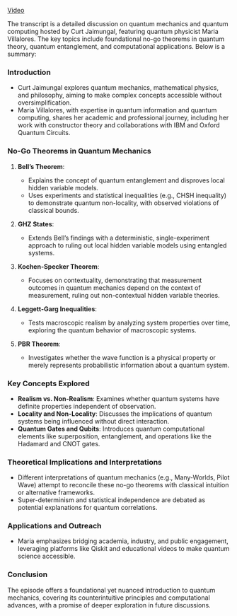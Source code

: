 [Video](https://www.youtube.com/watch?v=Iya6tYN37ow)

The transcript is a detailed discussion on quantum mechanics and quantum computing hosted by Curt Jaimungal, featuring quantum physicist Maria Villalores. The key topics include foundational no-go theorems in quantum theory, quantum entanglement, and computational applications. Below is a summary:

### **Introduction**
- Curt Jaimungal explores quantum mechanics, mathematical physics, and philosophy, aiming to make complex concepts accessible without oversimplification.
- Maria Villalores, with expertise in quantum information and quantum computing, shares her academic and professional journey, including her work with constructor theory and collaborations with IBM and Oxford Quantum Circuits.

### **No-Go Theorems in Quantum Mechanics**
1. **Bell’s Theorem**:
   - Explains the concept of quantum entanglement and disproves local hidden variable models.
   - Uses experiments and statistical inequalities (e.g., CHSH inequality) to demonstrate quantum non-locality, with observed violations of classical bounds.

2. **GHZ States**:
   - Extends Bell’s findings with a deterministic, single-experiment approach to ruling out local hidden variable models using entangled systems.

3. **Kochen-Specker Theorem**:
   - Focuses on contextuality, demonstrating that measurement outcomes in quantum mechanics depend on the context of measurement, ruling out non-contextual hidden variable theories.

4. **Leggett-Garg Inequalities**:
   - Tests macroscopic realism by analyzing system properties over time, exploring the quantum behavior of macroscopic systems.

5. **PBR Theorem**:
   - Investigates whether the wave function is a physical property or merely represents probabilistic information about a quantum system.

### **Key Concepts Explored**
- **Realism vs. Non-Realism**: Examines whether quantum systems have definite properties independent of observation.
- **Locality and Non-Locality**: Discusses the implications of quantum systems being influenced without direct interaction.
- **Quantum Gates and Qubits**: Introduces quantum computational elements like superposition, entanglement, and operations like the Hadamard and CNOT gates.

### **Theoretical Implications and Interpretations**
- Different interpretations of quantum mechanics (e.g., Many-Worlds, Pilot Wave) attempt to reconcile these no-go theorems with classical intuition or alternative frameworks.
- Super-determinism and statistical independence are debated as potential explanations for quantum correlations.

### **Applications and Outreach**
- Maria emphasizes bridging academia, industry, and public engagement, leveraging platforms like Qiskit and educational videos to make quantum science accessible.

### **Conclusion**
The episode offers a foundational yet nuanced introduction to quantum mechanics, covering its counterintuitive principles and computational advances, with a promise of deeper exploration in future discussions.